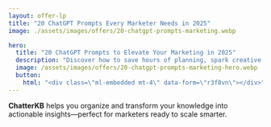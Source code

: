 ```yaml
---
layout: offer-lp
title: "20 ChatGPT Prompts Every Marketer Needs in 2025"
image: ./assets/images/offers/20-chatgpt-prompts-marketing.webp

hero:
  title: "20 ChatGPT Prompts to Elevate Your Marketing in 2025"
  description: "Discover how to save hours of planning, spark creative ideas, and build better campaigns—all with AI."
  image: /assets/images/offers/20-chatgpt-prompts-marketing-hero.webp
  button:
    html: "<div class=\"ml-embedded mt-4\" data-form=\"r3f8vn\"></div>"
---
```


<section class="container py-lg-8 py-6">
    <div class="row justify-content-center">
        <div class="col-md-10 col-12">
            <p class="lead mb-0"><strong>ChatterKB</strong> helps you organize and transform your knowledge into actionable insights—perfect for marketers ready to scale smarter.</p>
        </div>
    </div>
</section>

<!-- MailerLite Universal -->
<script>
    (function(w,d,e,u,f,l,n){w[f]=w[f]||function(){(w[f].q=w[f].q||[])
    .push(arguments);},l=d.createElement(e),l.async=1,l.src=u,
    n=d.getElementsByTagName(e)[0],n.parentNode.insertBefore(l,n);})
    (window,document,'script','https://assets.mailerlite.com/js/universal.js','ml');
    ml('account', '1301189');
</script>
<!-- End MailerLite Universal -->

